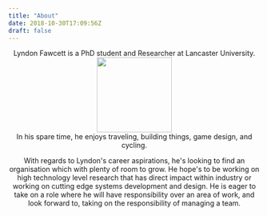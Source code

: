 ```yaml
---
title: "About"
date: 2018-10-30T17:09:56Z
draft: false
---
```

<div style="text-align:center">
Lyndon Fawcett is a PhD student and Researcher at Lancaster University.

<div style="text-align:center"><img height='150' src ="https://avatars2.githubusercontent.com/u/5150703?s=400&u=999e3081cdb0833bc3c256301136e65bd4d98849&v=4" /></div>
In his spare time, he enjoys traveling, building things, game design, and cycling.

With regards to Lyndon's career aspirations, he's looking to find an organisation which with plenty of room to grow. He hope's to be working on high technology level research that has  direct impact within industry or working on cutting edge systems development and design. He is eager to take on a role where he will have responsibility over an area of work, and look forward to, taking on the responsibility of managing a team.

</div>
